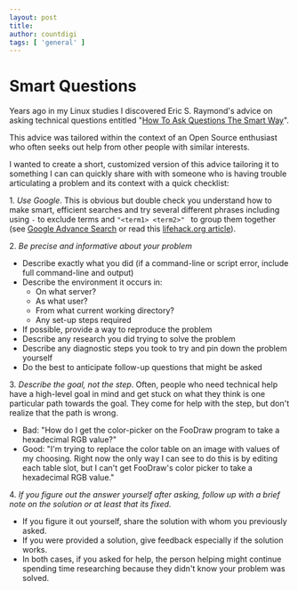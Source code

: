 ```yaml
---
layout: post
title:
author: countdigi
tags: [ 'general' ]
---
```


# Smart Questions

Years ago in my Linux studies I discovered Eric S. Raymond's advice on asking technical questions
entitled "[How To Ask Questions The Smart Way](http://www.catb.org/esr/faqs/smart-questions.html)".

This advice was tailored within the context of an Open Source enthusiast who often seeks out help
from other people with similar interests.

I wanted to create a short, customized version of this advice tailoring it to something I can
can quickly share with with someone who is having trouble articulating
a problem and its context with a quick checklist:

1\. *Use Google*. This is obvious but double check you understand how to make smart, efficient searches
    and try several different phrases including using `-` to exclude terms and `"<term1> <term2>" ` to group them together
    (see [Google Advance Search](https://www.google.com/advanced_search) or
    read this [lifehack.org article](http://www.lifehack.org/articles/technology/20-tips-use-google-search-efficiently.html)).

2\. *Be precise and informative about your problem*

- Describe exactly what you did (if a command-line or script error, include full command-line and output)
- Describe the environment it occurs in:
  - On what server?
  - As what user?
  - From what current working directory?
  - Any set-up steps required
- If possible, provide a way to reproduce the problem
- Describe any research you did trying to solve the problem
- Describe any diagnostic steps you took to try and pin down the problem yourself
- Do the best to anticipate follow-up questions that might be asked


3\. *Describe the goal, not the step*. Often, people who need technical help have a high-level goal in mind and get stuck on what
   they think is one particular path towards the goal. They come for help with the step, but don't realize that the path is wrong.

- Bad: "How do I get the color-picker on the FooDraw program to take a hexadecimal RGB value?"
- Good: "I'm trying to replace the color table on an image with values of my choosing. Right now the only way I can see to do
         this is by editing each table slot, but I can't get FooDraw's color picker to take a hexadecimal RGB value."

4\. *If you figure out the answer yourself after asking, follow up with a brief note on the solution or at least that its fixed.*

- If you figure it out yourself, share the solution with whom you previously asked.
- If you were provided a solution, give feedback especially if the solution works.
- In both cases, if you asked for help, the person helping might continue spending time researching
  because they didn't know your problem was solved.

<br/>
